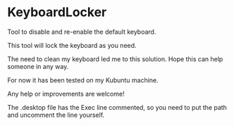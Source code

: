 # KeyboardLocker
Tool to disable and re-enable the default keyboard.

This tool will lock the keyboard as you need.

The need to clean my keyboard led me to this solution. 
Hope this can help someone in any way.

For now it has been tested on my Kubuntu machine.

Any help or improvements are welcome!

The .desktop file has the Exec line commented, so you need to put the path and uncomment the line yourself.
